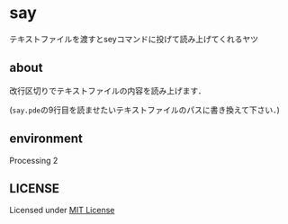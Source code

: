 # say
テキストファイルを渡すとseyコマンドに投げて読み上げてくれるヤツ

## about
改行区切りでテキストファイルの内容を読み上げます．

(`say.pde`の9行目を読ませたいテキストファイルのパスに書き換えて下さい．)

## environment
Processing 2

## LICENSE
Licensed under [MIT License](https://izumin.mit-license.org/2016)
